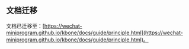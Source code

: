 ## 文档迁移

文档已迁移至：[https://wechat-miniprogram.github.io/kbone/docs/guide/principle.html](https://wechat-miniprogram.github.io/kbone/docs/guide/principle.html)。
